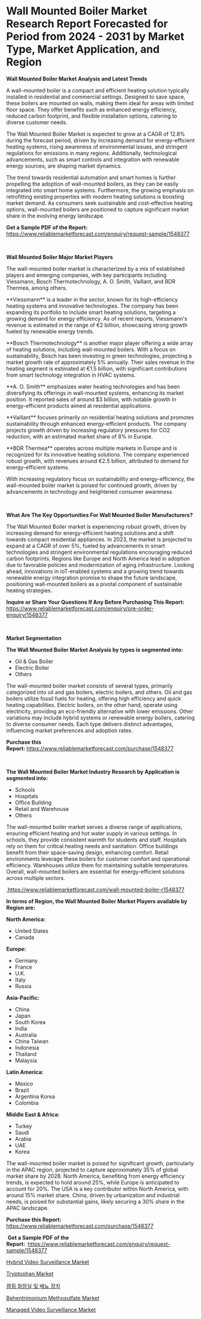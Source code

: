 <p><h1>Wall Mounted Boiler Market Research Report Forecasted for Period from 2024 -  2031 by Market Type, Market Application, and Region</h1></p><p><strong>Wall Mounted Boiler Market Analysis and Latest Trends</strong></p>
<p><p>A wall-mounted boiler is a compact and efficient heating solution typically installed in residential and commercial settings. Designed to save space, these boilers are mounted on walls, making them ideal for areas with limited floor space. They offer benefits such as enhanced energy efficiency, reduced carbon footprint, and flexible installation options, catering to diverse customer needs. </p><p>The Wall Mounted Boiler Market is expected to grow at a CAGR of 12.8% during the forecast period, driven by increasing demand for energy-efficient heating systems, rising awareness of environmental issues, and stringent regulations for emissions in many regions. Additionally, technological advancements, such as smart controls and integration with renewable energy sources, are shaping market dynamics. </p><p>The trend towards residential automation and smart homes is further propelling the adoption of wall-mounted boilers, as they can be easily integrated into smart home systems. Furthermore, the growing emphasis on retrofitting existing properties with modern heating solutions is boosting market demand. As consumers seek sustainable and cost-effective heating options, wall-mounted boilers are positioned to capture significant market share in the evolving energy landscape.</p></p>
<p><strong>Get a Sample PDF of the Report:&nbsp;</strong> <a href="https://www.reliablemarketforecast.com/enquiry/request-sample/1548377?utm_campaign=1080&utm_medium=2&utm_source=Github&utm_content=ia&utm_term=14112024&utm_id=wall-mounted-boiler">https://www.reliablemarketforecast.com/enquiry/request-sample/1548377</a></p>
<p>&nbsp;</p>
<p><strong>Wall Mounted Boiler Major Market Players</strong></p>
<p><p>The wall-mounted boiler market is characterized by a mix of established players and emerging companies, with key participants including Viessmann, Bosch Thermotechnology, A. O. Smith, Vaillant, and BDR Thermea, among others. </p><p>**Viessmann** is a leader in the sector, known for its high-efficiency heating systems and innovative technologies. The company has been expanding its portfolio to include smart heating solutions, targeting a growing demand for energy efficiency. As of recent reports, Viessmann's revenue is estimated in the range of €2 billion, showcasing strong growth fueled by renewable energy trends.</p><p>**Bosch Thermotechnology** is another major player offering a wide array of heating solutions, including wall-mounted boilers. With a focus on sustainability, Bosch has been investing in green technologies, projecting a market growth rate of approximately 5% annually. Their sales revenue in the heating segment is estimated at €1.5 billion, with significant contributions from smart technology integration in HVAC systems.</p><p>**A. O. Smith** emphasizes water heating technologies and has been diversifying its offerings in wall-mounted systems, enhancing its market position. It reported sales of around $3 billion, with notable growth in energy-efficient products aimed at residential applications.</p><p>**Vaillant** focuses primarily on residential heating solutions and promotes sustainability through enhanced energy-efficient products. The company projects growth driven by increasing regulatory pressures for CO2 reduction, with an estimated market share of 8% in Europe.</p><p>**BDR Thermea** operates across multiple markets in Europe and is recognized for its innovative heating solutions. The company experienced robust growth, with revenues around €2.5 billion, attributed to demand for energy-efficient systems.</p><p>With increasing regulatory focus on sustainability and energy-efficiency, the wall-mounted boiler market is poised for continued growth, driven by advancements in technology and heightened consumer awareness.</p></p>
<p>&nbsp;</p>
<p><strong>What Are The Key Opportunities For Wall Mounted Boiler Manufacturers?</strong></p>
<p><p>The Wall Mounted Boiler market is experiencing robust growth, driven by increasing demand for energy-efficient heating solutions and a shift towards compact residential appliances. In 2023, the market is projected to expand at a CAGR of over 5%, fueled by advancements in smart technologies and stringent environmental regulations encouraging reduced carbon footprints. Regions like Europe and North America lead in adoption due to favorable policies and modernization of aging infrastructure. Looking ahead, innovations in IoT-enabled systems and a growing trend towards renewable energy integration promise to shape the future landscape, positioning wall-mounted boilers as a pivotal component of sustainable heating strategies.</p></p>
<p><strong>Inquire or Share Your Questions If Any Before Purchasing This Report:</strong> <a href="https://www.reliablemarketforecast.com/enquiry/pre-order-enquiry/1548377?utm_campaign=1080&utm_medium=2&utm_source=Github&utm_content=ia&utm_term=14112024&utm_id=wall-mounted-boiler">https://www.reliablemarketforecast.com/enquiry/pre-order-enquiry/1548377</a></p>
<p>&nbsp;</p>
<p><strong>Market Segmentation</strong></p>
<p><strong>The Wall Mounted Boiler Market Analysis by types is segmented into:</strong></p>
<p><ul><li>Oil & Gas Boiler</li><li>Electric Boiler</li><li>Others</li></ul></p>
<p><p>The wall-mounted boiler market consists of several types, primarily categorized into oil and gas boilers, electric boilers, and others. Oil and gas boilers utilize fossil fuels for heating, offering high efficiency and quick heating capabilities. Electric boilers, on the other hand, operate using electricity, providing an eco-friendly alternative with lower emissions. Other variations may include hybrid systems or renewable energy boilers, catering to diverse consumer needs. Each type delivers distinct advantages, influencing market preferences and adoption rates.</p></p>
<p><strong>Purchase this Report:&nbsp;</strong><a href="https://www.reliablemarketforecast.com/purchase/1548377?utm_campaign=1080&utm_medium=2&utm_source=Github&utm_content=ia&utm_term=14112024&utm_id=wall-mounted-boiler">https://www.reliablemarketforecast.com/purchase/1548377</a></p>
<p>&nbsp;</p>
<p><strong>The Wall Mounted Boiler Market Industry Research by Application is segmented into:</strong></p>
<p><ul><li>Schools</li><li>Hospitals</li><li>Office Building</li><li>Retail and Warehouse</li><li>Others</li></ul></p>
<p><p>The wall-mounted boiler market serves a diverse range of applications, ensuring efficient heating and hot water supply in various settings. In schools, they provide consistent warmth for students and staff. Hospitals rely on them for critical heating needs and sanitation. Office buildings benefit from their space-saving design, enhancing comfort. Retail environments leverage these boilers for customer comfort and operational efficiency. Warehouses utilize them for maintaining suitable temperatures. Overall, wall-mounted boilers are essential for energy-efficient solutions across multiple sectors.</p></p>
<p><a href="https://www.reliablemarketforecast.com/wall-mounted-boiler-r1548377?utm_campaign=1080&utm_medium=2&utm_source=Github&utm_content=ia&utm_term=14112024&utm_id=wall-mounted-boiler">&nbsp;https://www.reliablemarketforecast.com/wall-mounted-boiler-r1548377</a></p>
<p><strong>In terms of Region, the Wall Mounted Boiler Market Players available by Region are:</strong></p>
<p>
    <p> <strong> North America: </strong>
        <ul>
            <li>United States</li>
            <li>Canada</li>
        </ul>
        </p> 
    <p> <strong> Europe: </strong>
        <ul>
            <li>Germany</li>
            <li>France</li>
            <li>U.K.</li>
            <li>Italy</li>
            <li>Russia</li>
        </ul>
        </p> 
    <p> <strong> Asia-Pacific: </strong>
        <ul>
            <li>China</li>
            <li>Japan</li>
            <li>South Korea</li>
            <li>India</li>
            <li>Australia</li>
            <li>China Taiwan</li>
            <li>Indonesia</li>
            <li>Thailand</li>
            <li>Malaysia</li>
        </ul>
        </p> 
    <p> <strong> Latin America: </strong>
        <ul>
            <li>Mexico</li>
            <li>Brazil</li>
            <li>Argentina Korea</li>
            <li>Colombia</li>
        </ul>
        </p> 
    <p> <strong> Middle East & Africa: </strong>
        <ul>
            <li>Turkey</li>
            <li>Saudi</li>
            <li>Arabia</li>
            <li>UAE</li>
            <li>Korea</li>
        </ul>
    </p>
    </p>
<p><p>The wall-mounted boiler market is poised for significant growth, particularly in the APAC region, projected to capture approximately 35% of global market share by 2028. North America, benefiting from energy efficiency trends, is expected to hold around 25%, while Europe is anticipated to account for 20%. The USA is a key contributor within North America, with around 15% market share. China, driven by urbanization and industrial needs, is poised for substantial gains, likely securing a 30% share in the APAC landscape.</p></p>
<p><strong>Purchase this Report: </strong><a href="https://www.reliablemarketforecast.com/purchase/1548377?utm_campaign=1080&utm_medium=2&utm_source=Github&utm_content=ia&utm_term=14112024&utm_id=wall-mounted-boiler">https://www.reliablemarketforecast.com/purchase/1548377</a></p>
<p>&nbsp;<strong>Get a Sample PDF of the Report:&nbsp;&nbsp;</strong><a href="https://www.reliablemarketforecast.com/enquiry/request-sample/1548377?utm_campaign=1080&utm_medium=2&utm_source=Github&utm_content=ia&utm_term=14112024&utm_id=wall-mounted-boiler">https://www.reliablemarketforecast.com/enquiry/request-sample/1548377</a></p>
<p><strong></strong></p>
<p><p><a href="https://issuu.com/reportprime-2/docs/hybrid-video-surveillance-market-si_a9b29f6afe7f83?utm_campaign=1080&utm_medium=2&utm_source=Github&utm_content=ia&utm_term=14112024&utm_id=wall-mounted-boiler">Hybrid Video Surveillance Market</a></p><p><a href="https://www.linkedin.com/pulse/deep-dive-tryptophan-market-itstrends-segmentation-competitive-jn2zc?utm_campaign=1080&utm_medium=2&utm_source=Github&utm_content=ia&utm_term=14112024&utm_id=wall-mounted-boiler">Tryptophan Market</a></p><p><a href="https://github.com/sougarounis/Market-Research-Report-List-6/blob/main/464703524187.md?utm_campaign=1080&utm_medium=2&utm_source=Github&utm_content=ia&utm_term=14112024&utm_id=wall-mounted-boiler">캠핑 화장실 및 배뇨 장치</a></p><p><a href="https://www.linkedin.com/pulse/top-trends-transforming-behentrimonium-methosulfate-market-6utjc?utm_campaign=1080&utm_medium=2&utm_source=Github&utm_content=ia&utm_term=14112024&utm_id=wall-mounted-boiler">Behentrimonium Methosulfate Market</a></p><p><a href="https://issuu.com/reportprime-2/docs/managed-video-surveillance-market-s_bcc5c169a1bb8f?utm_campaign=1080&utm_medium=2&utm_source=Github&utm_content=ia&utm_term=14112024&utm_id=wall-mounted-boiler">Managed Video Surveillance Market</a></p></p>